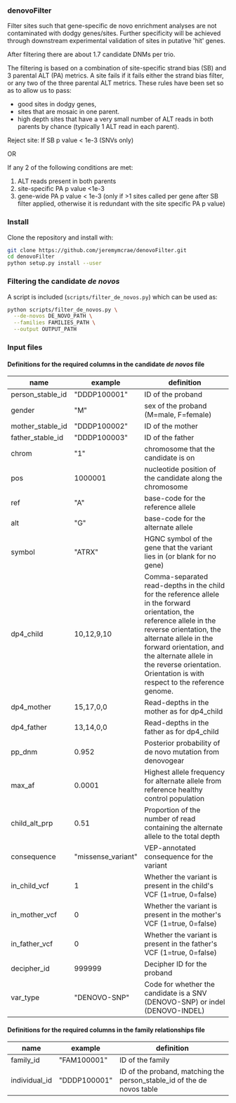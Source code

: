 ### denovoFilter

Filter sites such that gene-specific de novo enrichment analyses are not
contaminated with dodgy genes/sites. Further specificity will be achieved
through downstream experimental validation of sites in putative 'hit' genes.

After filtering there are about 1.7 candidate DNMs per trio.

The filtering is based on a combination of site-specific strand bias (SB) and
3 parental ALT (PA) metrics. A site fails if it fails either the strand bias
filter, or any two of the three parental ALT metrics. These rules have been set
so as to allow us to pass:
 * good sites in dodgy genes,
 * sites that are mosaic in one parent.
 * high depth sites that have a very small number of ALT reads in both parents
   by chance (typically 1 ALT read in each parent).

Reject site:
  If SB p value < 1e-3 (SNVs only)

OR

If any 2 of the following conditions are met:
 1. ALT reads present in both parents
 2. site-specific PA p value <1e-3
 3. gene-wide PA p value < 1e-3 (only if >1 sites called per gene after SB
    filter applied, otherwise it is redundant with the site specific PA p value)
    
### Install
Clone the repository and install with:

```sh
git clone https://github.com/jeremymcrae/denovoFilter.git
cd denovoFilter
python setup.py install --user
```

### Filtering the candidate *de novos*
A script is included (`scripts/filter_de_novos.py`) which can be used as:
```sh
python scripts/filter_de_novos.py \
  --de-novos DE_NOVO_PATH \
  --families FAMILIES_PATH \
  --output OUTPUT_PATH
```

### Input files
#### Definitions for the required columns in the candidate *de novos* file
| name             | example       | definition                            |
| -----------      | ------------- | -------------                         |
| person_stable_id | "DDDP100001"  | ID of the proband                     |
| gender           | "M"           | sex of the proband (M=male, F=female) |
| mother_stable_id | "DDDP100002"  | ID of the mother                      |
| father_stable_id | "DDDP100003"  | ID of the father                      |
| chrom            | "1"           | chromosome that the candidate is on   |
| pos              | 1000001       | nucleotide position of the candidate along the chromosome |
| ref              | "A"           | base-code for the reference allele    |
| alt              | "G"           | base-code for the alternate allele    |
| symbol           | "ATRX"        | HGNC symbol of the gene that the variant lies in (or blank for no gene) |
| dp4_child        | 10,12,9,10    | Comma-separated read-depths in the child for the reference allele in the forward orientation, the reference allele in the reverse orientation, the alternate allele in the forward orientation, and the alternate allele in the reverse orientation. Orientation is with respect to the reference genome. |
| dp4_mother       | 15,17,0,0     | Read-depths in the mother as for dp4_child |
| dp4_father       | 13,14,0,0     | Read-depths in the father as for dp4_child |
| pp_dnm           | 0.952         | Posterior probability of de novo mutation from denovogear |
| max_af           | 0.0001        | Highest allele frequency for alternate allele from reference healthy control population |
| child_alt_prp    | 0.51          | Proportion of the number of read containing the alternate allele to the total depth |
| consequence      | "missense_variant" | VEP-annotated consequence for the variant |
| in_child_vcf     | 1             | Whether the variant is present in the child's VCF (1=true, 0=false) |
| in_mother_vcf    | 0             | Whether the variant is present in the mother's VCF (1=true, 0=false) |
| in_father_vcf    | 0             | Whether the variant is present in the father's VCF (1=true, 0=false) |
| decipher_id      | 999999        | Decipher ID for the proband           |
| var_type         | "DENOVO-SNP"  | Code for whether the candidate is a SNV (DENOVO-SNP) or indel (DENOVO-INDEL) |

#### Definitions for the required columns in the family relationships file
| name          | example       | definition       |
| -----------   | ------------- | -----            |
| family_id     | "FAM100001"   | ID of the family |
| individual_id | "DDDP100001"  | ID of the proband, matching the person_stable_id of the de novos table |
